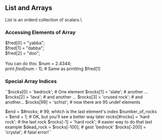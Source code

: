 ## List and Arrays
List is an orderd collection of scalars.\

### Accessing Elements of Array
$fred[0] = "yabba";\
$fred[1] = "dabba";\
$fred[2] = "doo";\
\
You can do this:
$num = 2.4344;\
print $fred[$num - 1];      # Same as printting $fred[1]

### Special Array Indices
``$rocks[0] = 'bedrock';              # One element
$rocks[1] = 'slate';                # another ...
$rocks[2] = 'lava';                 # and another ...
$rocks[3] = 'crused rock';          # and another...
$rocks[99] = 'schist';              # now there are 95 undef elements

$end = $#rocks;                 # 99, whitch is the last element's index
$number_of_rocks = $end + 1;    # OK, but you'll see a better way later
$rocks[$#rocks] = 'hard rock';  # the last rock
$rocks[-1]  = 'hard rock';      # easier way to do that last example
$dead_rock = $rocks[-100];       # gest 'bedrock'
$rocks[-200] = 'crystal';       # fatal error!``

